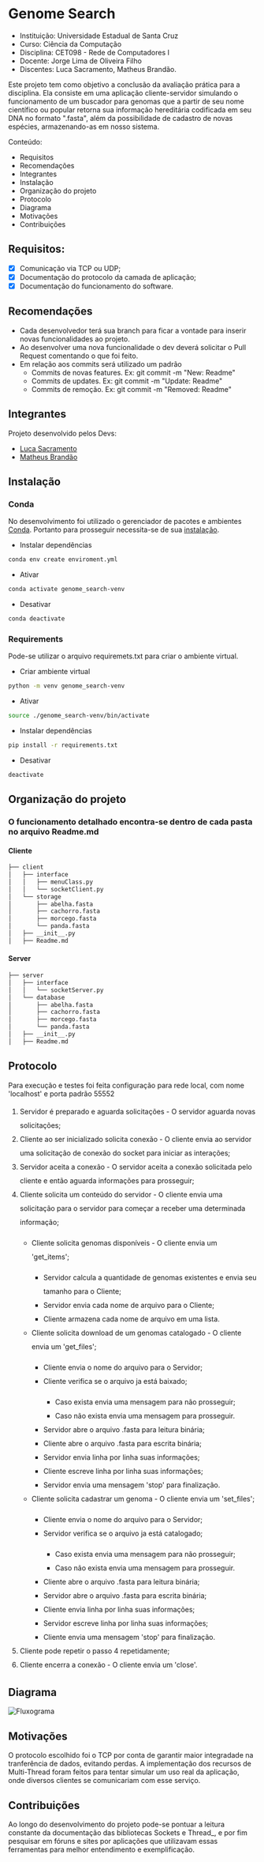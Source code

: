 # Genome Search
- Instituição: Universidade Estadual de Santa Cruz
- Curso: Ciência da Computação
- Disciplina: CET098 - Rede de Computadores I
- Docente: Jorge Lima de Oliveira Filho
- Discentes: Luca Sacramento, Matheus Brandão.

Este projeto tem como objetivo a conclusão da avaliação prática para a disciplina. Ela consiste em uma aplicação cliente-servidor simulando o funcionamento de um buscador para genomas que a partir de seu nome científico ou popular retorna sua informação hereditária codificada em seu DNA no formato ".fasta", além da possibilidade de cadastro de novas espécies, armazenando-as em nosso sistema.

Conteúdo:
- Requisitos
- Recomendações
- Integrantes
- Instalação
- Organização do projeto
- Protocolo
- Diagrama
- Motivações
- Contribuições

## Requisitos:
- [x] Comunicação via TCP ou UDP;
- [x] Documentação do protocolo da camada de aplicação;
- [x] Documentação do funcionamento do software.

## Recomendações
- Cada desenvolvedor terá sua branch para ficar a vontade para inserir novas funcionalidades ao projeto.
- Ao desenvolver uma nova funcionalidade o dev deverá solicitar o Pull Request comentando o que foi feito.
- Em relação aos commits será utilizado um padrão
    - Commits de novas features. Ex: git commit -m "New: Readme"
    - Commits de updates. Ex: git commit -m "Update: Readme"
    - Commits de remoção. Ex: git commit -m "Removed: Readme"

## Integrantes
Projeto desenvolvido pelos Devs:

- [Luca Sacramento](https://github.com/lucasao98)
- [Matheus Brandão](https://github.com/MatBrands)

## Instalação

### Conda
No desenvolvimento foi utilizado o gerenciador de pacotes e ambientes [Conda](https://conda.io/). Portanto para prosseguir necessita-se de sua [instalação](https://conda.io/projects/conda/en/latest/user-guide/install/index.html).

- Instalar dependências
```sh
conda env create enviroment.yml
```

- Ativar
```sh
conda activate genome_search-venv
```

- Desativar
```sh
conda deactivate
```

### Requirements
Pode-se utilizar o arquivo requiremets.txt para criar o ambiente virtual.

- Criar ambiente virtual
```sh
python -m venv genome_search-venv
```

- Ativar
```sh
source ./genome_search-venv/bin/activate
```

- Instalar dependências
```sh
pip install -r requirements.txt
```

- Desativar
```sh
deactivate
```

## Organização do projeto

### O funcionamento detalhado encontra-se dentro de cada pasta no arquivo Readme.md

#### Cliente

```sh
├── client
│   ├── interface
│   │   ├── menuClass.py
│   │   └── socketClient.py
│   └── storage
│       ├── abelha.fasta
│       ├── cachorro.fasta
│       ├── morcego.fasta
│       └── panda.fasta
│   ├── __init__.py
│   ├── Readme.md
```

#### Server

```sh
├── server
│   ├── interface
│   │   └── socketServer.py
│   └── database
│       ├── abelha.fasta
│       ├── cachorro.fasta
│       ├── morcego.fasta
│       └── panda.fasta
│   ├── __init__.py
│   ├── Readme.md
```


## Protocolo
Para execução e testes foi feita configuração para rede local, com nome 'localhost' e porta padrão 55552
<div style="line-height: 2;">
    <ol>
        <li>Servidor é preparado e aguarda solicitações - O servidor aguarda novas solicitações;</li>
        <li>Cliente ao ser inicializado solicita conexão - O cliente envia ao servidor uma solicitação de conexão do socket para iniciar as interações;</li>
        <li>Servidor aceita a conexão - O servidor aceita a conexão solicitada pelo cliente e então aguarda informações para prosseguir;</li>
        <li>Cliente solicita um conteúdo do servidor - O cliente envia uma solicitação para o servidor para começar a receber uma determinada informação;</li>
        <ul>
            <li>Cliente solicita genomas disponíveis - O cliente envia um 'get_items';</li>
            <ul>
                <li>Servidor calcula a quantidade de genomas existentes e envia seu tamanho para o Cliente;</li>
                <li>Servidor envia cada nome de arquivo para o Cliente;</li>
                <li>Cliente armazena cada nome de arquivo em uma lista.</li>
            </ul>
            <li>Cliente solicita download de um genomas catalogado - O cliente envia um 'get_files';</li>
            <ul>
                <li>Cliente envia o nome do arquivo para o Servidor;</li>
                <li>Cliente verifica se o arquivo ja está baixado;</li>
                <ul>
                    <li>Caso exista envia uma mensagem para não prosseguir;</li>
                    <li>Caso não exista envia uma mensagem para prosseguir.</li>
                </ul>
                <li>Servidor abre o arquivo .fasta para leitura binária;</li>
                <li>Cliente abre o arquivo .fasta para escrita binária;</li>
                <li>Servidor envia linha por linha suas informações;</li>
                <li>Cliente escreve linha por linha suas informações;</li>
                <li>Servidor envia uma mensagem 'stop' para finalização.</li>
            </ul>
            <li>Cliente solicita cadastrar um genoma - O cliente envia um 'set_files';</li>
            <ul>
                <li>Cliente envia o nome do arquivo para o Servidor;</li>
                <li>Servidor verifica se o arquivo ja está catalogado;</li>
                <ul>
                    <li>Caso exista envia uma mensagem para não prosseguir;</li>
                    <li>Caso não exista envia uma mensagem para prosseguir.</li>
                </ul>
                <li>Cliente abre o arquivo .fasta para leitura binária;</li>
                <li>Servidor abre o arquivo .fasta para escrita binária;</li>
                <li>Cliente envia linha por linha suas informações;</li>
                <li>Servidor escreve linha por linha suas informações;</li>
                <li>Cliente envia uma mensagem 'stop' para finalização.</li>
            </ul>
        </ul>
        <li>Cliente pode repetir o passo 4 repetidamente;</li>
        <li>Cliente encerra a conexão - O cliente envia um 'close'.</li>
    </ol>
</div>

## Diagrama
![Fluxograma](https://raw.githubusercontent.com/MatBrands/Genome_search/2f0c21104e7f6e8ad06d914e132b29d8891e40cb/utils/Fluxograma_redes_I.svg)

## Motivações
O protocolo escolhido foi o TCP por conta de garantir maior integradade na tranferência de dados, evitando perdas. A implementação dos recursos de Multi-Thread foram feitos para tentar simular um uso real da aplicação, onde diversos clientes se comunicariam com esse serviço.

## Contribuições
Ao longo do desenvolvimento do projeto pode-se pontuar a leitura constante da documentação das bibliotecas Sockets e Thread_, e por fim pesquisar em fóruns e sites por aplicações que utilizavam essas ferramentas para melhor entendimento e exemplificação.